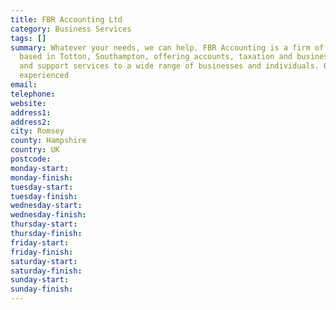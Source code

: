 ```yaml
---
title: FBR Accounting Ltd
category: Business Services
tags: []
summary: Whatever your needs, we can help. FBR Accounting is a firm of Chartered Accountants
  based in Totton, Southampton, offering accounts, taxation and business advisory
  and support services to a wide range of businesses and individuals. Our team of
  experienced
email: 
telephone: 
website: 
address1: 
address2: 
city: Romsey
county: Hampshire
country: UK
postcode: 
monday-start: 
monday-finish: 
tuesday-start: 
tuesday-finish: 
wednesday-start: 
wednesday-finish: 
thursday-start: 
thursday-finish: 
friday-start: 
friday-finish: 
saturday-start: 
saturday-finish: 
sunday-start: 
sunday-finish: 
---
```

